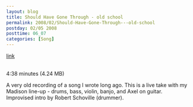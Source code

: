 ```yaml
---
layout: blog
title: Should Have Gone Through - old school
permalink: 2008/02/Should-Have-Gone-Through---old-school
postday: 02/05 2008
posttime: 06_07
categories: [Song]
---
```


<a href="http://kristeraxel.com/media/vault/gone_through.mp3">link</a>

<br />4:38 minutes (4.24 MB)<p>A very old recording of a song I wrote long ago. This is a live take with my Madison line-up - drums, bass, violin, banjo, and Axel on guitar.<br />
Improvised intro by Robert Schoville (drummer).</p>
